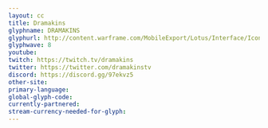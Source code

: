 ```yaml
---
layout: cc
title: Dramakins
glyphname: DRAMAKINS
glyphurl: http://content.warframe.com/MobileExport/Lotus/Interface/Icons/Player/ContentCreators/Dramakins.png
glyphwave: 8
youtube: 
twitch: https://twitch.tv/dramakins
twitter: https://twitter.com/dramakinstv
discord: https://discord.gg/97ekvz5
other-site: 
primary-language: 
global-glyph-code: 
currently-partnered: 
stream-currency-needed-for-glyph: 
---
```


